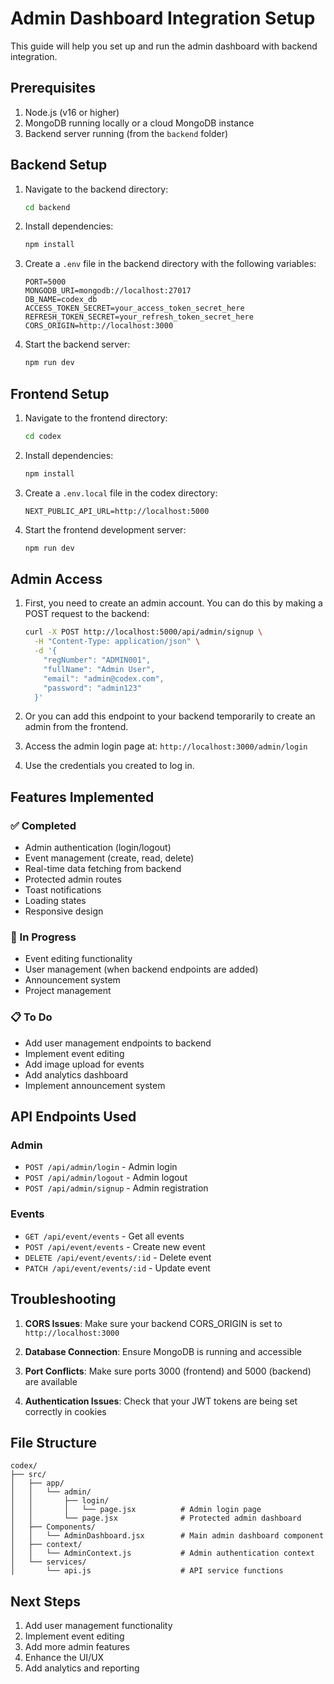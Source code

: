 # Admin Dashboard Integration Setup

This guide will help you set up and run the admin dashboard with backend integration.

## Prerequisites

1. Node.js (v16 or higher)
2. MongoDB running locally or a cloud MongoDB instance
3. Backend server running (from the `backend` folder)

## Backend Setup

1. Navigate to the backend directory:
   ```bash
   cd backend
   ```

2. Install dependencies:
   ```bash
   npm install
   ```

3. Create a `.env` file in the backend directory with the following variables:
   ```env
   PORT=5000
   MONGODB_URI=mongodb://localhost:27017
   DB_NAME=codex_db
   ACCESS_TOKEN_SECRET=your_access_token_secret_here
   REFRESH_TOKEN_SECRET=your_refresh_token_secret_here
   CORS_ORIGIN=http://localhost:3000
   ```

4. Start the backend server:
   ```bash
   npm run dev
   ```

## Frontend Setup

1. Navigate to the frontend directory:
   ```bash
   cd codex
   ```

2. Install dependencies:
   ```bash
   npm install
   ```

3. Create a `.env.local` file in the codex directory:
   ```env
   NEXT_PUBLIC_API_URL=http://localhost:5000
   ```

4. Start the frontend development server:
   ```bash
   npm run dev
   ```

## Admin Access

1. First, you need to create an admin account. You can do this by making a POST request to the backend:

   ```bash
   curl -X POST http://localhost:5000/api/admin/signup \
     -H "Content-Type: application/json" \
     -d '{
       "regNumber": "ADMIN001",
       "fullName": "Admin User",
       "email": "admin@codex.com",
       "password": "admin123"
     }'
   ```

2. Or you can add this endpoint to your backend temporarily to create an admin from the frontend.

3. Access the admin login page at: `http://localhost:3000/admin/login`

4. Use the credentials you created to log in.

## Features Implemented

### ✅ Completed
- Admin authentication (login/logout)
- Event management (create, read, delete)
- Real-time data fetching from backend
- Protected admin routes
- Toast notifications
- Loading states
- Responsive design

### 🔄 In Progress
- Event editing functionality
- User management (when backend endpoints are added)
- Announcement system
- Project management

### 📋 To Do
- Add user management endpoints to backend
- Implement event editing
- Add image upload for events
- Add analytics dashboard
- Implement announcement system

## API Endpoints Used

### Admin
- `POST /api/admin/login` - Admin login
- `POST /api/admin/logout` - Admin logout
- `POST /api/admin/signup` - Admin registration

### Events
- `GET /api/event/events` - Get all events
- `POST /api/event/events` - Create new event
- `DELETE /api/event/events/:id` - Delete event
- `PATCH /api/event/events/:id` - Update event

## Troubleshooting

1. **CORS Issues**: Make sure your backend CORS_ORIGIN is set to `http://localhost:3000`

2. **Database Connection**: Ensure MongoDB is running and accessible

3. **Port Conflicts**: Make sure ports 3000 (frontend) and 5000 (backend) are available

4. **Authentication Issues**: Check that your JWT tokens are being set correctly in cookies

## File Structure

```
codex/
├── src/
│   ├── app/
│   │   └── admin/
│   │       ├── login/
│   │       │   └── page.jsx          # Admin login page
│   │       └── page.jsx              # Protected admin dashboard
│   ├── Components/
│   │   └── AdminDashboard.jsx        # Main admin dashboard component
│   ├── context/
│   │   └── AdminContext.js           # Admin authentication context
│   └── services/
│       └── api.js                    # API service functions
```

## Next Steps

1. Add user management functionality
2. Implement event editing
3. Add more admin features
4. Enhance the UI/UX
5. Add analytics and reporting 